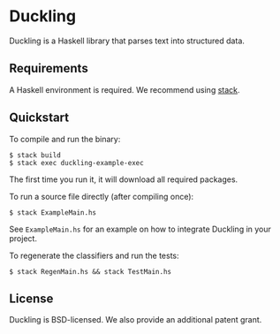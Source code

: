 # Duckling
Duckling is a Haskell library that parses text into structured data.

## Requirements
A Haskell environment is required. We recommend using
[stack](https://haskell-lang.org/get-started).

## Quickstart
To compile and run the binary:
```
$ stack build
$ stack exec duckling-example-exec
```
The first time you run it, it will download all required packages.

To run a source file directly (after compiling once):
```
$ stack ExampleMain.hs
```

See `ExampleMain.hs` for an example on how to integrate Duckling in your
project.

To regenerate the classifiers and run the tests:
```
$ stack RegenMain.hs && stack TestMain.hs
```

## License
Duckling is BSD-licensed. We also provide an additional patent grant.
